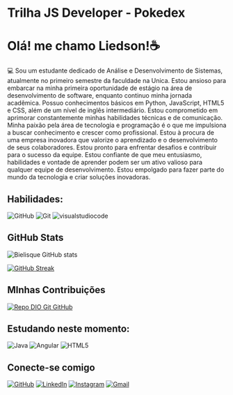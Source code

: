 # Trilha JS Developer - Pokedex

# Olá! me chamo Liedson!☕

💻 Sou um estudante dedicado de Análise e Desenvolvimento de Sistemas, atualmente no primeiro semestre da faculdade na Unica. Estou ansioso para embarcar na minha primeira oportunidade de estágio na área de desenvolvimento de software, enquanto continuo minha jornada acadêmica.
Possuo conhecimentos básicos em Python, JavaScript, HTML5 e CSS, além de um nível de inglês intermediário. Estou comprometido em aprimorar constantemente minhas habilidades técnicas e de comunicação.
Minha paixão pela área de tecnologia e programação é o que me impulsiona a buscar conhecimento e crescer como profissional. Estou à procura de uma empresa inovadora que valorize o aprendizado e o desenvolvimento de seus colaboradores. Estou pronto para enfrentar desafios e contribuir para o sucesso da equipe.
Estou confiante de que meu entusiasmo, habilidades e vontade de aprender podem ser um ativo valioso para qualquer equipe de desenvolvimento. Estou empolgado para fazer parte do mundo da tecnologia e criar soluções inovadoras.


## Habilidades:
![GitHub](https://img.shields.io/badge/GitHub-000?style=for-the-badge&logo=GitHub)
![Git](https://img.shields.io/badge/Git-000?style=for-the-badge&logo=Git)
![visualstudiocode](https://img.shields.io/badge/vscode-000?style=for-the-badge&logo=visualstudiocode)

## GitHub Stats
![Bielisque GitHub stats](https://github-readme-stats.vercel.app/api?username=Bielisque&theme=vue&show_icons=true)

[![GitHub Streak](https://streak-stats.demolab.com?user=Bielisque&theme=vue&border_radius=4&locale=pt_BR&date_format=j%20M%5B%20Y%5D)](https://git.io/streak-stats)

## MInhas Contribuições
[![Repo DIO Git GitHub](https://github-readme-stats.vercel.app/api/pin/?username=Bielisque&repo=dio-lab-open-source&bg_color=000&border_color=30A3DC&show_icons=true&icon_color=30A3DC&title_color=E94D5F&text_color=FFF)](https://github.com/Bielisque/dio-lab-open-source)


## Estudando neste momento:
![Java](https://img.shields.io/badge/Java-000?style=for-the-badge&logo=java)
![Angular](https://img.shields.io/badge/Angular-000?style=for-the-badge&logo=angular&logoColor=C3002F)
![HTML5](https://img.shields.io/badge/HTML5-000?style=for-the-badge&logo=html5)

## Conecte-se comigo

[![GitHub](https://img.shields.io/badge/GitHub-000?style=for-the-badge&logo=GitHub)](https://github.com/Bielisque)
[![LinkedIn](https://img.shields.io/badge/LinkedIn-000?style=for-the-badge&logo=linkedin&logoColor=0E76A8)](https://www.linkedin.com/in/liedson-bielisque-19337454/)
[![Instagram](https://img.shields.io/badge/Instagram-000?style=for-the-badge&logo=instagram)](https://instagram.com/bielisque_?igshid=MzMyNGUyNmU2YQ==)
[![Gmail](https://img.shields.io/badge/Gmail-000?style=for-the-badge&logo=Gmail)](https://mail.google.com/mail/u/2/#inbox)

